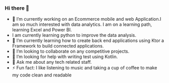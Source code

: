 ### Hi there 👋



- 🔭 I’m currently working on an Ecommerce mobile and web Application.I am so much interested with data analytics. I am on a learning path, learning Excel and Power BI.
- I am currently learning python to improve the data analysis.
- 🌱 I’m currently learning how to create back end applications using Ktor a Framework to build connected applications.
- 👯 I’m looking to collaborate on any competitive projects.
- 🤔 I’m looking for help with writing test using Kotlin.
- 💬 Ask me about any tech related staff.
- ⚡ Fun fact: I like listening to music and taking a cup of coffee to make my code clean and readable
